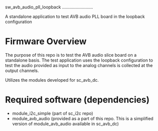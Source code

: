 sw_avb_audio_pll_loopback
.........................

A standalone application to test AVB audio PLL board in the loopback configuration

Firmware Overview
=================

The purpose of this repo is to test the AVB audio slice board on a standalone basis.
The test application uses the loopback configuration to test the audio provided as
input to the analog channels is collected at the output channels.

Utilizes the modules developed for sc_avb_dc.

Required software (dependencies)
================================

  * module_i2c_simple (part of sc_i2c repo)
  * module_avb_audio (provided as a part of this repo. This is a simplified version of module_avb_audio available in sc_avb_dc)

